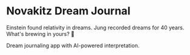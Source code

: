 # Novakitz Dream Journal
Einstein found relativity in dreams. Jung recorded dreams for 40 years. What's brewing in yours? 🍵

Dream journaling app with AI-powered interpretation.
